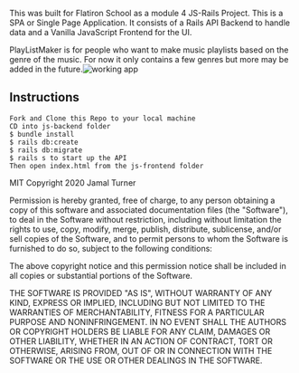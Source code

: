 This was built for Flatiron School as a module 4 JS-Rails Project. This is a SPA or Single Page Application. It consists of a Rails API Backend to handle data and a Vanilla JavaScript Frontend for the UI.

  

PlayListMaker is for people who want to make music playlists based on the genre of the music. For now it only contains a few genres but more may be added in the future.![working app](https://ibb.co/gPFWHvF)

  
## Instructions

```
Fork and Clone this Repo to your local machine
CD into js-backend folder
$ bundle install
$ rails db:create
$ rails db:migrate
$ rails s to start up the API
Then open index.html from the js-frontend folder
```
  

MIT Copyright 2020 Jamal Turner

  

Permission is hereby granted, free of charge, to any person obtaining a copy of this software and associated documentation files (the "Software"), to deal in the Software without restriction, including without limitation the rights to use, copy, modify, merge, publish, distribute, sublicense, and/or sell copies of the Software, and to permit persons to whom the Software is furnished to do so, subject to the following conditions:

  

The above copyright notice and this permission notice shall be included in all copies or substantial portions of the Software.

  

THE SOFTWARE IS PROVIDED "AS IS", WITHOUT WARRANTY OF ANY KIND, EXPRESS OR IMPLIED, INCLUDING BUT NOT LIMITED TO THE WARRANTIES OF MERCHANTABILITY, FITNESS FOR A PARTICULAR PURPOSE AND NONINFRINGEMENT. IN NO EVENT SHALL THE AUTHORS OR COPYRIGHT HOLDERS BE LIABLE FOR ANY CLAIM, DAMAGES OR OTHER LIABILITY, WHETHER IN AN ACTION OF CONTRACT, TORT OR OTHERWISE, ARISING FROM, OUT OF OR IN CONNECTION WITH THE SOFTWARE OR THE USE OR OTHER DEALINGS IN THE SOFTWARE.
